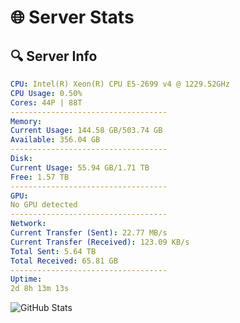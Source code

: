# 🌐 Server Stats
## 🔍 Server Info
```yaml
CPU: Intel(R) Xeon(R) CPU E5-2699 v4 @ 1229.52GHz
CPU Usage: 0.50%
Cores: 44P | 88T
-----------------------------------
Memory:
Current Usage: 144.58 GB/503.74 GB
Available: 356.04 GB
-----------------------------------
Disk:
Current Usage: 55.94 GB/1.71 TB
Free: 1.57 TB
-----------------------------------
GPU:
No GPU detected
-----------------------------------
Network:
Current Transfer (Sent): 22.77 MB/s
Current Transfer (Received): 123.09 KB/s
Total Sent: 5.64 TB
Total Received: 65.81 GB
-----------------------------------
Uptime:
2d 8h 13m 13s
```
![GitHub Stats](https://img.shields.io/badge/Updated-2025-03-10_05:36:02-blue)
